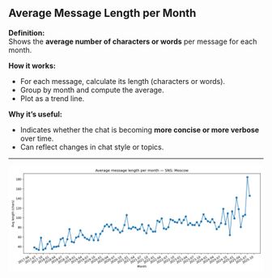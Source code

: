 ## Average Message Length per Month

**Definition:**  
Shows the **average number of characters or words** per message for each month.

**How it works:**

- For each message, calculate its length (characters or words).
- Group by month and compute the average.
- Plot as a trend line.

**Why it’s useful:**

- Indicates whether the chat is becoming **more concise or more verbose** over time.
- Can reflect changes in chat style or topics.

---

![Visualisation example](average_message_length_per_month.png)
